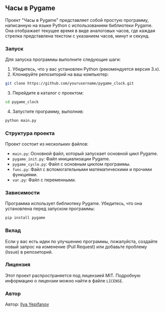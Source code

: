 ## Часы в Pygame

Проект "Часы в Pygame" представляет собой простую программу, написанную на языке Python с использованием библиотеки Pygame. Она отображает текущее время в виде аналоговых часов, где каждая стрелка представлена текстом с указанием часов, минут и секунд.

### Запуск

Для запуска программы выполните следующие шаги:

1. Убедитесь, что у вас установлен Python (рекомендуется версия 3.x).
2. Клонируйте репозиторий на ваш компьютер:

```bash
git clone https://github.com/yourusername/pygame_clock.git
```

3. Перейдите в каталог с проектом:

```bash
cd pygame_clock
```

4. Запустите программу, выполнив:

```bash
python main.py
```

### Структура проекта

Проект состоит из нескольких файлов:

- `main.py`: Основной файл, который запускает основной цикл Pygame.
- `pygame_init.py`: Файл инициализации Pygame.
- `pygame_cycle.py`: Файл с основным циклом программы.
- `func.py`: Файл с вспомогательными математическими и прочими функциями.
- `var.py`: Файл с переменными.

### Зависимости

Программа использует библиотеку Pygame. Убедитесь, что она установлена перед запуском программы:

```bash
pip install pygame
```

### Вклад

Если у вас есть идеи по улучшению программы, пожалуйста, создайте новый запрос на изменение (Pull Request) или добавьте проблему (Issue) в репозиторий.

### Лицензия

Этот проект распространяется под лицензией MIT. Подробную информацию о лицензии можно найти в файле `LICENSE`.

### Автор

Автор: [Ilya Yepifanov](https://github.com/PilotOfAsuka)

